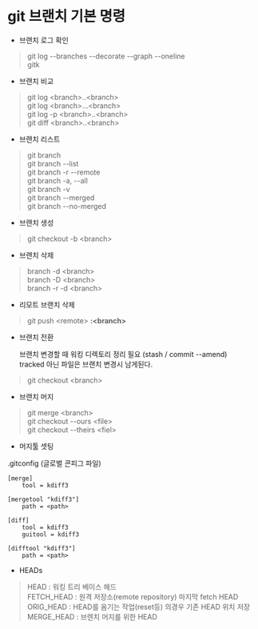 
# git 브랜치 기본 명령

* 브랜치 로그 확인

> git log --branches --decorate --graph --oneline  
> gitk

* 브랜치 비교

> git log \<branch\>..\<branch\>  
> git log \<branch\>...\<branch\>  
> git log -p \<branch\>..\<branch\>  
> git diff \<branch\>..\<branch\>  

* 브랜치 리스트

> git branch  
> git branch --list  
> git branch -r --remote  
> git branch -a, --all  
> git branch -v  
> git branch --merged  
> git branch --no-merged  

* 브랜치 생성

> git checkout -b \<branch\>

* 브랜치 삭제

> branch -d \<branch\>  
> branch -D \<branch\>  
> branch -r -d \<branch\>

* 리모트 브랜치 삭제

> git push \<remote\> **:\<branch\>**

* 브랜치 전환

	브랜치 변경할 때 워킹 디렉토리 정리 필요 (stash \/ commit --amend)  
	tracked 아닌 파일은 브랜치 변경시 남게된다.

> git checkout \<branch\>

* 브랜치 머지

> git merge \<branch\>  
> git checkout --ours \<file\>  
> git checkout --theirs \<fiel\>  

* 머지툴 셋팅 

.gitconfig \(글로벌 콘피그 파일\)

```
[merge]
	tool = kdiff3
	
[mergetool "kdiff3"]
	path = <path>
	
[diff]
	tool = kdiff3
	guitool = kdiff3
	
[difftool "kdiff3"]
	path = <path>
```

* HEADs

> HEAD : 워킹 트리 베이스 헤드  
> FETCH_HEAD : 원격 저장소(remote repository) 마지막 fetch HEAD  
> ORIG_HEAD : HEAD를 옴기는 작업(reset등) 의경우 기존 HEAD 위치 저장  
> MERGE_HEAD : 브렌치 머지를 위한 HEAD  